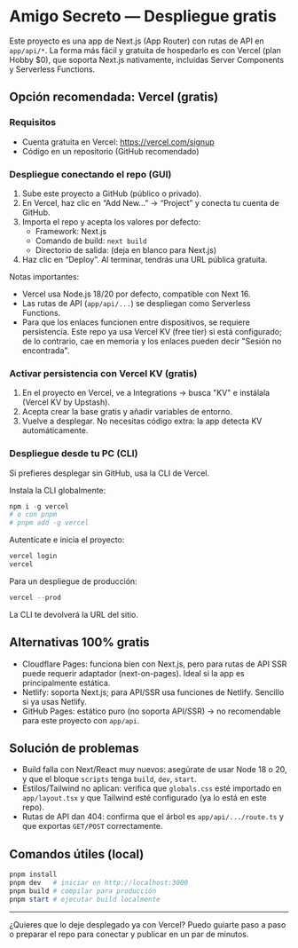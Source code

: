 # Amigo Secreto — Despliegue gratis

Este proyecto es una app de Next.js (App Router) con rutas de API en `app/api/*`.
La forma más fácil y gratuita de hospedarlo es con Vercel (plan Hobby $0), que soporta Next.js nativamente, incluidas Server Components y Serverless Functions.

## Opción recomendada: Vercel (gratis)

### Requisitos
- Cuenta gratuita en Vercel: https://vercel.com/signup
- Código en un repositorio (GitHub recomendado)

### Despliegue conectando el repo (GUI)
1. Sube este proyecto a GitHub (público o privado).
2. En Vercel, haz clic en “Add New…” → “Project” y conecta tu cuenta de GitHub.
3. Importa el repo y acepta los valores por defecto:
   - Framework: Next.js
   - Comando de build: `next build`
   - Directorio de salida: (deja en blanco para Next.js)
4. Haz clic en “Deploy”. Al terminar, tendrás una URL pública gratuita.

Notas importantes:
- Vercel usa Node.js 18/20 por defecto, compatible con Next 16.
- Las rutas de API (`app/api/...`) se despliegan como Serverless Functions.
- Para que los enlaces funcionen entre dispositivos, se requiere persistencia. Este repo ya usa Vercel KV (free tier) si está configurado; de lo contrario, cae en memoria y los enlaces pueden decir "Sesión no encontrada".

### Activar persistencia con Vercel KV (gratis)
1. En el proyecto en Vercel, ve a Integrations → busca "KV" e instálala (Vercel KV by Upstash).
2. Acepta crear la base gratis y añadir variables de entorno.
3. Vuelve a desplegar. No necesitas código extra: la app detecta KV automáticamente.

### Despliegue desde tu PC (CLI)
Si prefieres desplegar sin GitHub, usa la CLI de Vercel.

Instala la CLI globalmente:

```powershell
npm i -g vercel
# o con pnpm
# pnpm add -g vercel
```

Autentícate e inicia el proyecto:

```powershell
vercel login
vercel
```

Para un despliegue de producción:

```powershell
vercel --prod
```

La CLI te devolverá la URL del sitio.

## Alternativas 100% gratis
- Cloudflare Pages: funciona bien con Next.js, pero para rutas de API SSR puede requerir adaptador (next-on-pages). Ideal si la app es principalmente estática.
- Netlify: soporta Next.js; para API/SSR usa funciones de Netlify. Sencillo si ya usas Netlify.
- GitHub Pages: estático puro (no soporta API/SSR) → no recomendable para este proyecto con `app/api`.

## Solución de problemas
- Build falla con Next/React muy nuevos: asegúrate de usar Node 18 o 20, y que el bloque `scripts` tenga `build`, `dev`, `start`.
- Estilos/Tailwind no aplican: verifica que `globals.css` esté importado en `app/layout.tsx` y que Tailwind esté configurado (ya lo está en este repo).
- Rutas de API dan 404: confirma que el árbol es `app/api/.../route.ts` y que exportas `GET/POST` correctamente.

## Comandos útiles (local)
```powershell
pnpm install
pnpm dev   # iniciar en http://localhost:3000
pnpm build # compilar para producción
pnpm start # ejecutar build localmente
```

---
¿Quieres que lo deje desplegado ya con Vercel? Puedo guiarte paso a paso o preparar el repo para conectar y publicar en un par de minutos.